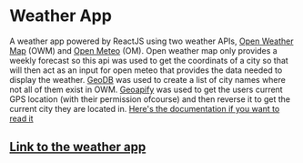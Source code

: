 # Weather App

A weather app powered by ReactJS using two weather APIs, [Open Weather Map](https://openweathermap.org/api) (OWM) and [Open Meteo](https://open-meteo.com/en/docs) (OM). Open weather map only provides a weekly forecast so this api was used to get the coordinats of a city so that will then act as an input for open meteo that provides the data needed to display the weather. [GeoDB](https://rapidapi.com/wirefreethought/api/geodb-cities/) was used to create a list of city names where not all of them exist in OWM. [Geoapify](https://www.geoapify.com/) was used to get the users current GPS location (with their permission ofcourse) and then reverse it to get the current city they are located in. [Here's the documentation if you want to read it](https://github.com/urostripunovic/weather-app/blob/main/DOCUMENTATION.md)

## [Link to the weather app](https://64c3a380956b196aefd79fbb--chimerical-cocada-e99d76.netlify.app/)